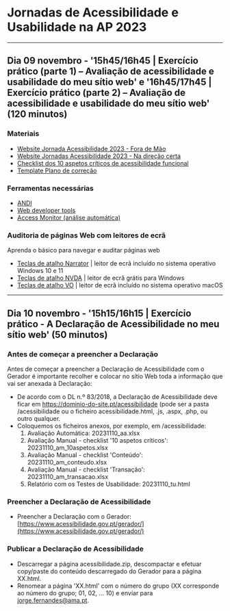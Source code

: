 
# Jornadas de Acessibilidade e Usabilidade na AP 2023

<hr>

## Dia 09 novembro - '15h45/16h45 | Exercício prático (parte 1) – Avaliação de acessibilidade e usabilidade do meu sítio web' e '16h45/17h45 | Exercício prático (parte 2) – Avaliação de acessibilidade e usabilidade do meu sítio web' (120 minutos)

### Materiais
-  [Website Jornada Acessibilidade 2023 - Fora de Mão](https://amagovpt.github.io/a11yfm/exercicio/original/index.html)
-  [Website Jornadas Acessibilidade 2023 - Na direção certa](https://amagovpt.github.io/a11yfm/exercicio/corrigido/index.html)
-  [Checklist dos 10 aspetos críticos de acessibilidade funcional](checklist-10aspetos.html)
-  [Template Plano de correção](ficheiros/template-relatorio.pdf)

### Ferramentas necessárias
- [ANDI](https://www.ssa.gov/accessibility/andi/help/install.html)
- [Web developer tools](https://chrome.google.com/webstore/detail/web-developer/bfbameneiokkgbdmiekhjnmfkcnldhhm)
- [Access Monitor (análise automática)](https://accessmonitor.acessibilidade.gov.pt/)

### Auditoria de páginas Web com leitores de ecrã

Aprenda o básico para navegar e auditar páginas web

- [Teclas de atalho Narrator](narrador.md) | leitor de ecrã incluído no sistema operativo Windows 10 e 11
- [Teclas de atalho NVDA](nvda.md) | leitor de ecrã grátis para Windows
- [Teclas de atalho VO](vo.md) | leitor de ecrã incluído no sistema operativo macOS

<hr>

## Dia 10 novembro - '15h15/16h15 | Exercício prático - A Declaração de Acessibilidade no meu sítio web' (50 minutos)

### Antes de começar a preencher a Declaração

Antes de começar a preencher a Declaração de Acessibilidade com o Gerador é importante recolher e colocar no sítio Web toda a informação que vai ser anexada à Declaração:

- De acordo com o DL n.º 83/2018, a Declaração de Acessibilidade deve ficar em https://dominio-do-site.pt/acessibilidade (pode ser a pasta /acessibilidade ou o ficheiro acessibilidade.html, .js, .aspx, .php, ou outro qualquer.
- Coloquemos os ficheiros anexos, por exemplo, em /acessibilidade:
  1. Avaliação Automática: 20231110_aa.xlsx
  2. Avaliação Manual - checklist '10 aspetos críticos': 20231110_am_10aspetos.xlsx
  3. Avaliação Manual - checklist 'Conteúdo': 20231110_am_conteudo.xlsx
  4. Avaliação Manual - checklist 'Transação': 20231110_am_transacao.xlsx
  5. Relatório com os Testes de Usabilidade: 20231110_tu.html

### Preencher a Declaração de Acessibilidade

- Preencher a Declaração com o Gerador: [https://www.acessibilidade.gov.pt/gerador/](https://www.acessibilidade.gov.pt/gerador/)

### Publicar a Declaração de Acessibilidade

- Descarregar a página acessibilidade.zip, descompactar e efetuar copy/paste do conteúdo descarregado do Gerador para a página XX.html.
- Renomear a página 'XX.html' com o número do grupo (XX corresponde ao número do grupo; 01, 02, ... 10) e enviar para [jorge.fernandes@ama.pt](mailto:jorge.fernandes@ama.pt). 
